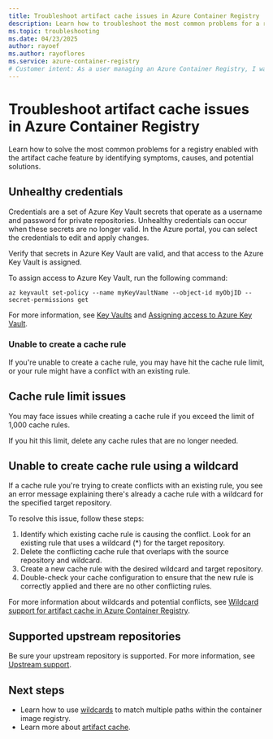 ```yaml
---
title: Troubleshoot artifact cache issues in Azure Container Registry
description: Learn how to troubleshoot the most common problems for a registry that uses the Artifact cache feature.
ms.topic: troubleshooting
ms.date: 04/23/2025
author: rayoef
ms.author: rayoflores
ms.service: azure-container-registry
# Customer intent: As a user managing an Azure Container Registry, I want to troubleshoot common artifact cache issues, so that I can maintain optimal performance and resolve problems effectively.
---
```


# Troubleshoot artifact cache issues in Azure Container Registry

Learn how to solve the most common problems for a registry enabled with the artifact cache feature by identifying symptoms, causes, and potential solutions.

## Unhealthy credentials

Credentials are a set of Azure Key Vault secrets that operate as a username and password for private repositories. Unhealthy credentials can occur when these secrets are no longer valid. In the Azure portal, you can select the credentials to edit and apply changes.

Verify that secrets in Azure Key Vault are valid, and that access to the Azure Key Vault is assigned.

To assign access to Azure Key Vault, run the following command:

```azurecli-interactive
az keyvault set-policy --name myKeyVaultName --object-id myObjID --secret-permissions get
```

For more information, see [Key Vaults][create-and-store-keyvault-credentials] and [Assigning access to Azure Key Vault][az-keyvault-set-policy].

### Unable to create a cache rule

If you're unable to create a cache rule, you may have hit the cache rule limit, or your rule might have a conflict with an existing rule.

## Cache rule limit issues

You may face issues while creating a cache rule if you exceed the limit of 1,000 cache rules.

If you hit this limit, delete any cache rules that are no longer needed.

## Unable to create cache rule using a wildcard

If a cache rule you're trying to create conflicts with an existing rule, you see an error message explaining there's already a cache rule with a wildcard for the specified target repository.

To resolve this issue, follow these steps:

1. Identify which existing cache rule is causing the conflict. Look for an existing rule that uses a wildcard (*) for the target repository.
1. Delete the conflicting cache rule that overlaps with the source repository and wildcard.
1. Create a new cache rule with the desired wildcard and target repository.
1. Double-check your cache configuration to ensure that the new rule is correctly applied and there are no other conflicting rules.

For more information about wildcards and potential conflicts, see [Wildcard support for artifact cache in Azure Container Registry](wildcards-artifact-cache.md).

## Supported upstream repositories

Be sure your upstream repository is supported. For more information, see [Upstream support](artifact-cache-overview.md#upstream-support).

<!-- LINKS - External -->
[create-and-store-keyvault-credentials]:/azure/key-vault/secrets/quick-create-portal
[az-keyvault-set-policy]: /azure/key-vault/general/assign-access-policy#assign-an-access-policy

## Next steps

- Learn how to use [wildcards](wildcards-artifact-cache.md) to match multiple paths within the container image registry.
- Learn more about [artifact cache](artifact-cache-overview.md).
